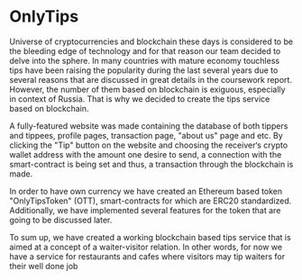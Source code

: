# OnlyTips

Universe of cryptocurrencies and blockchain these days is considered to be the bleeding
edge of technology and for that reason our team decided to delve into the sphere.
In many countries with mature economy touchless tips have been raising the popularity
during the last several years due to several reasons that are discussed in great details in the coursework report.
However, the number of them based on blockchain is exiguous, especially in context of Russia.
That is why we decided to create the tips service based on blockchain. 

A fully-featured website
was made containing the database of both tippers and tippees, profile pages, transaction page,
"about us" page and etc. By clicking the "Tip" button on the website and choosing the receiver‘s
crypto wallet address with the amount one desire to send, a connection with the smart-contract is
being set and thus, a transaction through the blockchain is made. 


In order to have own currency
we have created an Ethereum based token "OnlyTipsToken" (OTT), smart-contracts for which
are ERC20 standardized. Additionally, we have implemented several features for the token that
are going to be discussed later.


To sum up, we have created a working blockchain based tips service that is aimed at a
concept of a waiter-visitor relation. In other words, for now we have a service for restaurants and
cafes where visitors may tip waiters for their well done job
